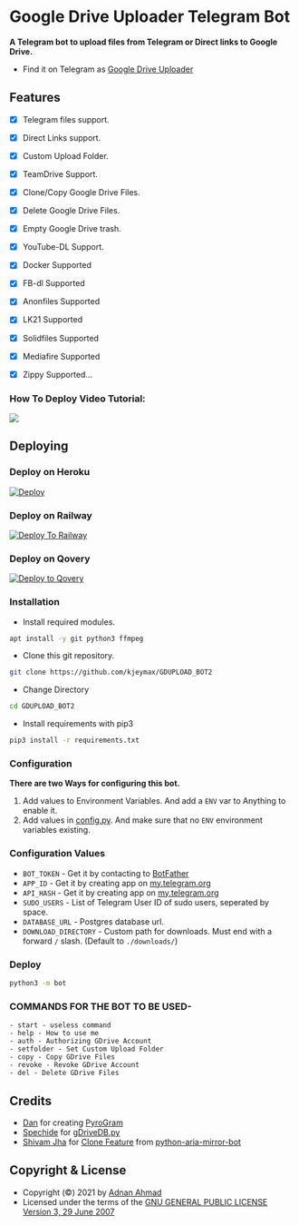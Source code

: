 # Google Drive Uploader Telegram Bot
**A Telegram bot to upload files from Telegram or Direct links to Google Drive.**
- Find it on Telegram as [Google Drive Uploader](https://t.me/gdriveruploadtd_bot)

## Features
- [X] Telegram files support.
- [X] Direct Links support.
- [X] Custom Upload Folder.
- [X] TeamDrive Support.
- [X] Clone/Copy Google Drive Files.
- [X] Delete Google Drive Files.
- [X] Empty Google Drive trash.
- [X] YouTube-DL Support.
- [X] Docker Supported
- [X] FB-dl Supported
- [X] Anonfiles Supported
- [X] LK21 Supported
- [X] Solidfiles Supported
- [X] Mediafire Supported
- [X] Zippy Supported...


### How To Deploy Video Tutorial:

[![](https://telegra.ph/file/291e37efec46c3a408319.png)](https://youtu.be/sTQkY0UE20c)


## Deploying

### Deploy on Heroku
[![Deploy](https://www.herokucdn.com/deploy/button.svg)](https://heroku.com/deploy?template=https://github.com/lawleitekken/telegdld)

### Deploy on Railway

[![Deploy To Railway](https://railway.app/button.svg)](https://railway.app)

### Deploy on Qovery

[![Deploy to Qovery](https://img.shields.io/badge/Deploy-Qovery-6EC0D9.svg)](https://qovery.com)




### Installation
- Install required modules.
```sh
apt install -y git python3 ffmpeg
```
- Clone this git repository.
```sh 
git clone https://github.com/kjeymax/GDUPLOAD_BOT2
```
- Change Directory
```sh 
cd GDUPLOAD_BOT2
```
- Install requirements with pip3
```sh 
pip3 install -r requirements.txt
```

### Configuration
**There are two Ways for configuring this bot.**
1. Add values to Environment Variables. And add a `ENV` var to Anything to enable it.
2. Add values in [config.py](./bot/config.py). And make sure that no `ENV` environment variables existing.

### Configuration Values
- `BOT_TOKEN` - Get it by contacting to [BotFather](https://t.me/botfather)
- `APP_ID` - Get it by creating app on [my.telegram.org](https://my.telegram.org/apps)
- `API_HASH` - Get it by creating app on [my.telegram.org](https://my.telegram.org/apps)
- `SUDO_USERS` - List of Telegram User ID of sudo users, seperated by space.
- `DATABASE_URL` - Postgres database url.
- `DOWNLOAD_DIRECTORY` - Custom path for downloads. Must end with a forward `/` slash. (Default to `./downloads/`)

### Deploy 
```sh 
python3 -m bot
```

### COMMANDS FOR THE BOT TO BE USED-
```
- start - useless command
- help - How to use me
- auth - Authorizing GDrive Account
- setfolder - Set Custom Upload Folder
- copy - Copy GDrive Files
- revoke - Revoke GDrive Account
- del - Delete GDrive Files
```
## Credits
- [Dan](https://github.com/delivrance) for creating [PyroGram](https://pyrogram.org)
- [Spechide](https://github.com/Spechide) for [gDriveDB.py](./bot/helpers/sql_helper/gDriveDB.py)
- [Shivam Jha](https://github.com/lzzy12) for [Clone Feature](./bot/helpers/gdrive_utils/gDrive.py) from [python-aria-mirror-bot](https://github.com/lzzy12/python-aria-mirror-bot)

## Copyright & License
- Copyright (©) 2021 by [Adnan Ahmad](https://github.com/viperadnan-git)
- Licensed under the terms of the [GNU GENERAL PUBLIC LICENSE Version 3, 29 June 2007](./LICENSE)

